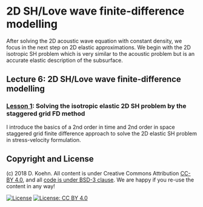 # 2D SH/Love wave finite-difference modelling

After solving the 2D acoustic wave equation with constant density, we focus in the next step on 2D elastic approximations. We begin with the 2D isotropic SH problem which is very similar to the acoustic problem 
but is an accurate elastic description of the subsurface.

## Lecture 6: 2D SH/Love wave finite-difference modelling

### [Lesson 1](http://nbviewer.ipython.org/urls/github.com/daniel-koehn/Theory-of-seismic-waves-II/tree/master/06_2D_SH_Love_wave_modelling/1_2D_SH_FD_staggered.ipynb): Solving the isotropic elastic 2D SH problem by the staggered grid FD method

I introduce the basics of a 2nd order in time and 2nd order in space staggered grid finite difference approach to solve the 2D elastic SH problem in stress-velocity formulation.

## Copyright and License

(c) 2018 D. Koehn. All content is under Creative Commons Attribution [CC-BY 4.0](https://creativecommons.org/licenses/by/4.0/legalcode.txt), and all [code is under BSD-3 clause](https://github.com/engineersCode/EngComp/blob/master/LICENSE). We are happy if you re-use the content in any way!

[![License](https://img.shields.io/badge/License-BSD%203--Clause-blue.svg)](https://opensource.org/licenses/BSD-3-Clause) [![License: CC BY 4.0](https://img.shields.io/badge/License-CC%20BY%204.0-lightgrey.svg)](https://creativecommons.org/licenses/by/4.0/)
